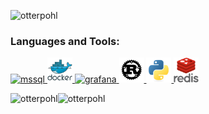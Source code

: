 <p align="left"> <img src="https://komarev.com/ghpvc/?username=otterpohl&label=Profile%20views&color=0e75b6&style=flat" alt="otterpohl" /> </p>

<h3 align="left">Languages and Tools:</h3>
<p align="left"> 
    <a href="https://www.microsoft.com/en-us/sql-server" target="_blank"> 
        <img src="https://www.svgrepo.com/show/303229/microsoft-sql-server-logo.svg" alt="mssql" width="40" height="40"/>
    </a> 
    <a href="https://www.docker.com/" target="_blank"> 
        <img src="https://raw.githubusercontent.com/devicons/devicon/master/icons/docker/docker-original-wordmark.svg" alt="docker" width="40" height="40"/> 
    </a>
    <a href="https://grafana.com" target="_blank"> 
        <img src="https://www.vectorlogo.zone/logos/grafana/grafana-icon.svg" alt="grafana" width="40" height="40"/> 
    </a>
    <a href="https://www.rust-lang.org" target="_blank"> 
        <img src="https://raw.githubusercontent.com/devicons/devicon/master/icons/rust/rust-plain.svg" alt="rust" width="40" height="40"/> 
    </a>
    <a href="https://www.python.org" target="_blank"> 
        <img src="https://raw.githubusercontent.com/devicons/devicon/master/icons/python/python-original.svg" alt="python" width="40" height="40"/> 
    </a>
    <a href="https://redis.io" target="_blank"> 
        <img src="https://raw.githubusercontent.com/devicons/devicon/master/icons/redis/redis-original-wordmark.svg" alt="redis" width="40" height="40"/> 
    </a>
</p>

<p>
    <img align="left" src="https://github-readme-streak-stats.herokuapp.com?user=Otterpohl&theme=nord&date_format=j%20M%5B%20Y%5D&background=FFFFFF&dates=434343&currStreakNum=434343&fire=FFFFFF&sideNums=434343&ring=E6E6E6&stroke=434343&border=434343&sideLabels=434343&currStreakLabel=434343" alt="otterpohl" />
</p>
<p>
    <img align="left" src="https://github-readme-stats.vercel.app/api/top-langs?username=otterpohl&show_icons=true&locale=en&layout=compact" alt="otterpohl" />
</p>
